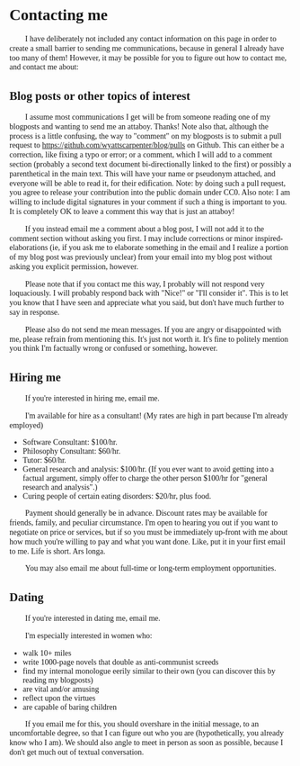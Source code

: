 # Contacting me

<style> p { text-indent: 2em; line-height: 1.2; } * {font-family: garamond, georgia, times, serif, monospace;} /* This line is merely to style the page correctly in systems that respect such styling; it has no semantic meaning otherwise. */ </style>

I have deliberately not included any contact information on this page in order to create a small barrier to sending me communications, because in general I already have too many of them! However, it may be possible for you to figure out how to contact me, and contact me about:

## Blog posts or other topics of interest

I assume most communications I get will be from someone reading one of my blogposts and wanting to send me an attaboy. Thanks! Note also that, although the process is a little confusing, the way to "comment" on my blogposts is to submit a pull request to <https://github.com/wyattscarpenter/blog/pulls> on Github. This can either be a correction, like fixing a typo or error; or a comment, which I will add to a comment section (probably a second text document bi-directionally linked to the first) or possibly a parenthetical in the main text. This will have your name or pseudonym attached, and everyone will be able to read it, for their edification. Note: by doing such a pull request, you agree to release your contribution into the public domain under CC0. Also note: I am willing to include digital signatures in your comment if such a thing is important to you. It is completely OK to leave a comment this way that is just an attaboy!

If you instead email me a comment about a blog post, I will not add it to the comment section without asking you first. I may include corrections or minor inspired-elaborations (ie, if you ask me to elaborate something in the email and I realize a portion of my blog post was previously unclear) from your email into my blog post without asking you explicit permission, however.

Please note that if you contact me this way, I probably will not respond very loquaciously. I will probably respond back with "Nice!" or "I'll consider it". This is to let you know that I have seen and appreciate what you said, but don't have much further to say in response.

Please also do not send me mean messages. If you are angry or disappointed with me, please refrain from mentioning this. It's just not worth it. It's fine to politely mention you think I'm factually wrong or confused or something, however.

## Hiring me

If you're interested in hiring me, email me.

I'm available for hire as a consultant! (My rates are high in part because I'm already employed)

- Software Consultant: $100/hr.
- Philosophy Consultant: $60/hr.
- Tutor: $60/hr.
- General research and analysis: $100/hr. (If you ever want to avoid getting into a factual argument, simply offer to charge the other person $100/hr for "general research and analysis".)
- Curing people of certain eating disorders: $20/hr, plus food.

Payment should generally be in advance. Discount rates may be available for friends, family, and peculiar circumstance. I'm open to hearing you out if you want to negotiate on price or services, but if so you must be immediately up-front with me about how much you're willing to pay and what you want done. Like, put it in your first email to me. Life is short. Ars longa.

You may also email me about full-time or long-term employment opportunities.

## Dating

If you're interested in dating me, email me.

I'm especially interested in women who:

- walk 10+ miles
- write 1000-page novels that double as anti-communist screeds
- find my internal monologue eerily similar to their own (you can discover this by reading my blogposts)
- are vital and/or amusing
- reflect upon the virtues
- are capable of baring children

If you email me for this, you should overshare in the initial message, to an uncomfortable degree, so that I can figure out who you are (hypothetically, you already know who I am). We should also angle to meet in person as soon as possible, because I don't get much out of textual conversation.
